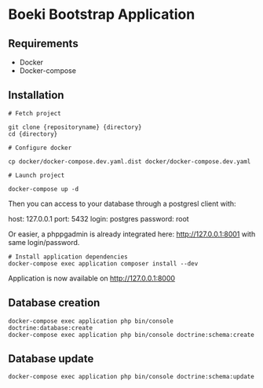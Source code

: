 # Boeki Bootstrap Application

## Requirements

- Docker
- Docker-compose

## Installation

```
# Fetch project

git clone {repositoryname} {directory}
cd {directory}

# Configure docker

cp docker/docker-compose.dev.yaml.dist docker/docker-compose.dev.yaml

# Launch project

docker-compose up -d

```
Then you can access to your database through a postgresl client with:

host: 127.0.0.1
port: 5432
login: postgres
password: root

Or easier, a phppgadmin is already integrated here: http://127.0.0.1:8001 with same login/password.

```
# Install application dependencies
docker-compose exec application composer install --dev
```

Application is now available on http://127.0.0.1:8000

## Database creation

```
docker-compose exec application php bin/console doctrine:database:create
docker-compose exec application php bin/console doctrine:schema:create
```

## Database update


```
docker-compose exec application php bin/console doctrine:schema:update
```
